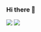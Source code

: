 ### Hi there 👋
<a href=&quothttps://github.com/mahdidelavarz>
<img align=&quotcenter&quot src=&quothttps://github-readme-stats.vercel.app/api?username=mahdidelavarz&show_icons=true&count_private=true&include_all_commits=true&quot /></a>
<a href=&quothttps://github.com/mahdidelavarz&quot>
<img align=&quotcenter&quot src=&quothttps://github-readme-stats.vercel.app/api/top-langs/?username=mahdidelavarz&quot />
</a>

